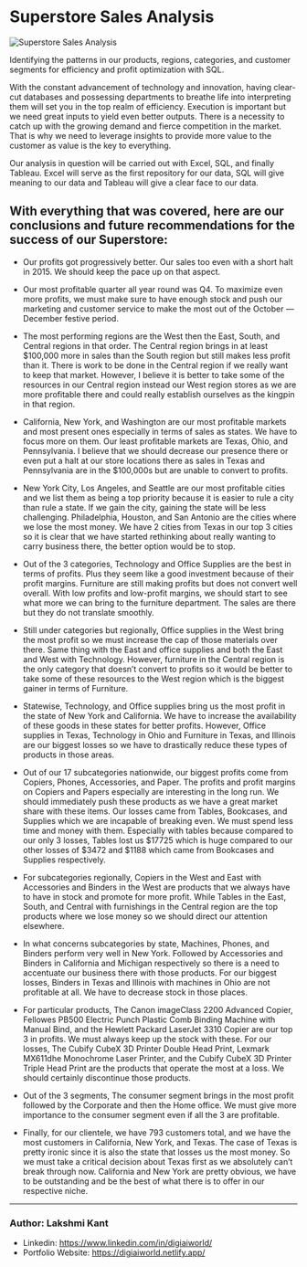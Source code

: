 # Superstore Sales Analysis
![Superstore Sales Analysis](https://github.com/DigiAIWorld/Superstore-Sales-Analysis/assets/43418706/78db5f46-ab5a-4e10-bffa-51b7eaf3c6dc)

Identifying the patterns in our products, regions, categories, and customer segments for efficiency and profit optimization with SQL.

With the constant advancement of technology and innovation, having clear-cut databases and possessing departments to breathe life into interpreting them will set you in the top realm of efficiency. Execution is important but we need great inputs to yield even better outputs. There is a necessity to catch up with the growing demand and fierce competition in the market. That is why we need to leverage insights to provide more value to the customer as value is the key to everything.

Our analysis in question will be carried out with Excel, SQL, and finally Tableau. Excel will serve as the first repository for our data, SQL will give meaning to our data and Tableau will give a clear face to our data.

## With everything that was covered, here are our conclusions and future recommendations for the success of our Superstore:

* Our profits got progressively better. Our sales too even with a short halt in 2015. We should keep the pace up on that aspect.
   
* Our most profitable quarter all year round was Q4. To maximize even more profits, we must make sure to have enough stock and push our marketing and customer service to make the most out of the October — December festive period.

* The most performing regions are the West then the East, South, and Central regions in that order. The Central region brings in at least $100,000 more in sales than the South region but still makes less profit than it. There is work to be done in the Central region if we really want to keep that market. However, I believe it is better to take some of the resources in our Central region instead our West region stores as we are more profitable there and could really establish ourselves as the kingpin in that region.
  
* California, New York, and Washington are our most profitable markets and most present ones especially in terms of sales as states. We have to focus more on them. Our least profitable markets are Texas, Ohio, and Pennsylvania. I believe that we should decrease our presence there or even put a halt at our store locations there as sales in Texas and Pennsylvania are in the $100,000s but are unable to convert to profits.
  
* New York City, Los Angeles, and Seattle are our most profitable cities and we list them as being a top priority because it is easier to rule a city than rule a state. If we gain the city, gaining the state will be less challenging. Philadelphia, Houston, and San Antonio are the cities where we lose the most money. We have 2 cities from Texas in our top 3 cities so it is clear that we have started rethinking about really wanting to carry business there, the better option would be to stop.
  
* Out of the 3 categories, Technology and Office Supplies are the best in terms of profits. Plus they seem like a good investment because of their profit margins. Furniture are still making profits but does not convert well overall. With low profits and low-profit margins, we should start to see what more we can bring to the furniture department. The sales are there but they do not translate smoothly.
  
* Still under categories but regionally, Office supplies in the West bring the most profit so we must increase the cap of those materials over there. Same thing with the East and office supplies and both the East and West with Technology. However, furniture in the Central region is the only category that doesn’t convert to profits so it would be better to take some of these resources to the West region which is the biggest gainer in terms of Furniture.
  
* Statewise, Technology, and Office supplies bring us the most profit in the state of New York and California. We have to increase the availability of these goods in these states for better profits. However, Office supplies in Texas, Technology in Ohio and Furniture in Texas, and Illinois are our biggest losses so we have to drastically reduce these types of products in those areas.
  
* Out of our 17 subcategories nationwide, our biggest profits come from Copiers, Phones, Accessories, and Paper. The profits and profit margins on Copiers and Papers especially are interesting in the long run. We should immediately push these products as we have a great market share with these items. Our losses came from Tables, Bookcases, and Supplies which we are incapable of breaking even. We must spend less time and money with them. Especially with tables because compared to our only 3 losses, Tables lost us $17725 which is huge compared to our other losses of $3472 and $1188 which came from Bookcases and Supplies respectively.
  
* For subcategories regionally, Copiers in the West and East with Accessories and Binders in the West are products that we always have to have in stock and promote for more profit. While Tables in the East, South, and Central with furnishings in the Central region are the top products where we lose money so we should direct our attention elsewhere.
  
* In what concerns subcategories by state, Machines, Phones, and Binders perform very well in New York. Followed by Accessories and Binders in California and Michigan respectively so there is a need to accentuate our business there with those products. For our biggest losses, Binders in Texas and Illinois with machines in Ohio are not profitable at all. We have to decrease stock in those places.

* For particular products, The Canon imageClass 2200 Advanced Copier, Fellowes PB500 Electric Punch Plastic Comb Binding Machine with Manual Bind, and the Hewlett Packard LaserJet 3310 Copier are our top 3 in profits. We must always keep up the stock with these. For our losses, The Cubify CubeX 3D Printer Double Head Print, Lexmark MX611dhe Monochrome Laser Printer, and the Cubify CubeX 3D Printer Triple Head Print are the products that operate the most at a loss. We should certainly discontinue those products.
  
* Out of the 3 segments, The consumer segment brings in the most profit followed by the Corporate and then the Home office. We must give more importance to the consumer segment even if all the 3 are profitable.
  
* Finally, for our clientele, we have 793 customers total, and we have the most customers in California, New York, and Texas. The case of Texas is pretty ironic since it is also the state that losses us the most money. So we must take a critical decision about Texas first as we absolutely can’t break through now. California and New York are pretty obvious, we have to be outstanding and be the best of what there is to offer in our respective niche.
--------

  ### Author: Lakshmi Kant
* Linkedin: https://www.linkedin.com/in/digiaiworld/
* Portfolio Website: https://digiaiworld.netlify.app/


